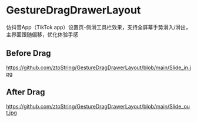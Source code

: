 # GestureDragDrawerLayout
仿抖音App（TikTok app）设置页-侧滑工具栏效果，支持全屏幕手势滑入/滑出，主界面跟随偏移，优化体验手感
## Before Drag
https://github.com/ztoString/GestureDragDrawerLayout/blob/main/Slide_in.jpg
## After Drag
https://github.com/ztoString/GestureDragDrawerLayout/blob/main/Slide_out.jpg
